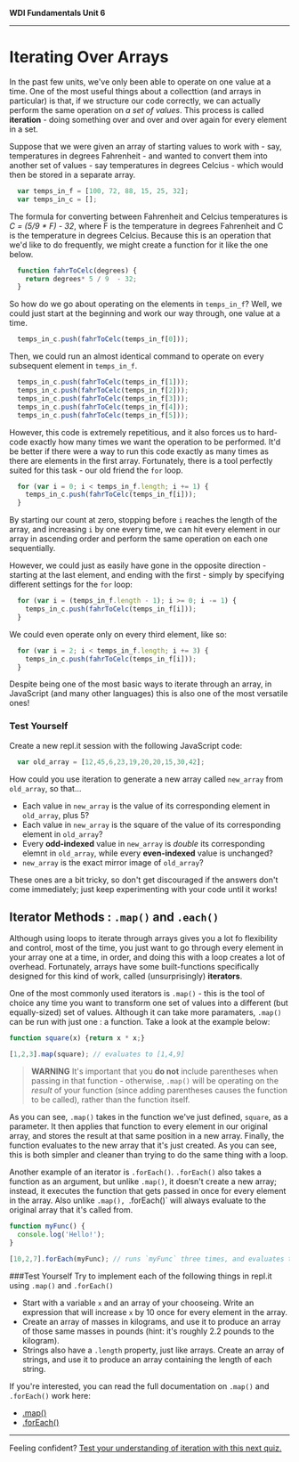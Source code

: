 **WDI Fundamentals Unit 6**

---

# Iterating Over Arrays

  In the past few units, we've only been able to operate on one value at a time. One of the most useful things about a collecttion (and arrays in particular) is that, if we structure our code correctly, we can actually perform the same operation on *a set of values*. This process is called **iteration** - doing something over and over and over again for every element in a set.

  Suppose that we were given an array of starting values to work with - say, temperatures in degrees Fahrenheit - and wanted to convert them into another set of values - say temperatures in degrees Celcius - which would then be stored in a separate array.
  ```javascript
    var temps_in_f = [100, 72, 88, 15, 25, 32];
    var temps_in_c = [];
  ````
  The formula for converting between Fahrenheit and Celcius temperatures is *C = (5/9 * F)  - 32*, where F is the temperature in degrees Fahrenheit and C is the temperature in degrees Celcius. Because this is an operation that we'd like to do frequently, we might create a function for it like the one below.
  ```javascript
    function fahrToCelc(degrees) {
      return degrees* 5 / 9  - 32;
    }
  ```
  So how do we go about operating on the elements in `temps_in_f`? Well, we could just start at the beginning and work our way through, one value at a time.
  ```javascript
    temps_in_c.push(fahrToCelc(temps_in_f[0]));
  ```
  Then, we could run an almost identical command to operate on every subsequent element in `temps_in_f`.
  ```javascript
    temps_in_c.push(fahrToCelc(temps_in_f[1]));
    temps_in_c.push(fahrToCelc(temps_in_f[2]));
    temps_in_c.push(fahrToCelc(temps_in_f[3]));
    temps_in_c.push(fahrToCelc(temps_in_f[4]));
    temps_in_c.push(fahrToCelc(temps_in_f[5]));
  ```
  However, this code is extremely repetitious, and it also forces us to hard-code exactly how many times we want the operation to be performed. It'd be better if there were a way to run this code exactly as many times as there are elements in the first array. Fortunately, there is a tool perfectly suited for this task - our old friend the `for` loop.
  ```javascript
    for (var i = 0; i < temps_in_f.length; i += 1) {
      temps_in_c.push(fahrToCelc(temps_in_f[i]));
    }
  ```
  By starting our count at zero, stopping before `i` reaches the length of the array, and increasing `i` by one every time, we can hit every element in our array in ascending order and perform the same operation on each one sequentially.

  However, we could just as easily have gone in the opposite direction - starting at the last element, and ending with the first - simply by specifying different settings for the `for` loop:
  ```javascript
    for (var i = (temps_in_f.length - 1); i >= 0; i -= 1) {
      temps_in_c.push(fahrToCelc(temps_in_f[i]));
    }
  ```

  We could even operate only on every third element, like so:
  ```javascript
    for (var i = 2; i < temps_in_f.length; i += 3) {
      temps_in_c.push(fahrToCelc(temps_in_f[i]));
    }
  ```

  Despite being one of the most basic ways to iterate through an array, in JavaScript (and many other languages) this is also one of the most versatile ones!

  ### Test Yourself
  Create a new repl.it session with the following JavaScript code:
  ```javascript
    var old_array = [12,45,6,23,19,20,20,15,30,42];
  ```
  How could you use iteration to generate a new array called `new_array` from `old_array`, so that...
  * Each value in `new_array` is the value of its corresponding element in `old_array`, plus 5?
  * Each value in `new_array` is the square of the value of its corresponding element in `old_array`?
  * Every **odd-indexed** value in `new_array` is *double* its corresponding elemnt in `old_array`, while every **even-indexed** value is unchanged?
  * `new_array` is the exact mirror image of `old_array`?

  These ones are a bit tricky, so don't get discouraged if the answers don't come immediately; just keep experimenting with your code until it works!

  ## Iterator Methods : `.map()` and `.each()`

  Although using loops to iterate through arrays gives you a lot fo flexibility and control, most of the time, you just want to go through every element in your array one at a time, in order, and doing this with a loop creates a lot of overhead. Fortunately, arrays have some built-functions specifically designed for this kind of work, called (unsurprisingly) **iterators**.

  One of the most commonly used iterators is `.map()` - this is the tool of choice any time you want to transform one set of values into a different (but equally-sized) set of values. Although it can take more paramaters, `.map()` can be run with just one : a function. Take a look at the example below:
  ```javascript
  function square(x) {return x * x;}

  [1,2,3].map(square); // evaluates to [1,4,9]
  ```
  > **WARNING** It's important that you **do not** include parentheses when passing in that function - otherwise, `.map()` will be operating on the *result* of your function (since adding parentheses causes the function to be called), rather than the function itself.

  As you can see, `.map()` takes in the function we've just defined, `square`, as a parameter. It then applies that function to every element in our original array, and stores the result at that same position in a new array. Finally, the function evaluates to the new array that it's just created. As you can see, this is both simpler and cleaner than trying to do the same thing with a loop.

  Another example of an iterator is `.forEach()`. `.forEach()` also takes a function as an argument, but unlike `.map()`, it doesn't create a new array; instead, it executes the function that gets passed in once for every element in the array. Also unlike `.map(), `.forEach()` will always evaluate to the original array that it's called from.
  ```javascript
  function myFunc() {
    console.log('Hello!');
  }

  [10,2,7].forEach(myFunc); // runs `myFunc` three times, and evaluates to [10,2,7] once it finishes
  ```

  ###Test Yourself
  Try to implement each of the following things in repl.it using `.map()` and `.forEach()`
  * Start with a variable `x` and an array of your chooseing. Write an expression that will increase `x` by 10 once for every element in the array.
  * Create an array of masses in kilograms, and use it to produce an array of those same masses in pounds (hint: it's roughly 2.2 pounds to the kilogram).
  * Strings also have a `.length` property, just like arrays. Create an array of strings, and use it to produce an array containing the length of each string.

  If you're interested, you can read the full documentation on `.map()` and `.forEach()` work here:
  * [.map()](https://developer.mozilla.org/en-US/docs/Web/JavaScript/Reference/Global_Objects/Array/map)
  * [.forEach()](https://developer.mozilla.org/en-US/docs/Web/JavaScript/Reference/Global_Objects/Array/forEach)

---
Feeling confident? [Test your understanding of iteration with this next quiz.](06_quiz.md)
